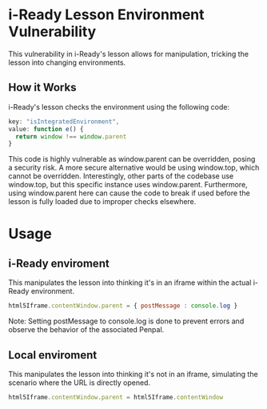 # i-Ready Lesson Environment Vulnerability

This vulnerability in i-Ready's lesson allows for manipulation, tricking the lesson into changing environments.

## How it Works

i-Ready's lesson checks the environment using the following code:
```js
key: "isIntegratedEnvironment",
value: function e() {
  return window !== window.parent
}
```
This code is highly vulnerable as window.parent can be overridden, posing a security risk. A more secure alternative would be using window.top, which cannot be overridden. Interestingly, other parts of the codebase use window.top, but this specific instance uses window.parent. Furthermore, using window.parent here can cause the code to break if used before the lesson is fully loaded due to improper checks elsewhere.

# Usage

## i-Ready enviroment
This manipulates the lesson into thinking it's in an iframe within the actual i-Ready environment.
```js
html5Iframe.contentWindow.parent = { postMessage : console.log }
```
Note: Setting postMessage to console.log is done to prevent errors and observe the behavior of the associated Penpal.

## Local enviroment
This manipulates the lesson into thinking it's not in an iframe, simulating the scenario where the URL is directly opened.
```js
html5Iframe.contentWindow.parent = html5Iframe.contentWindow
```
